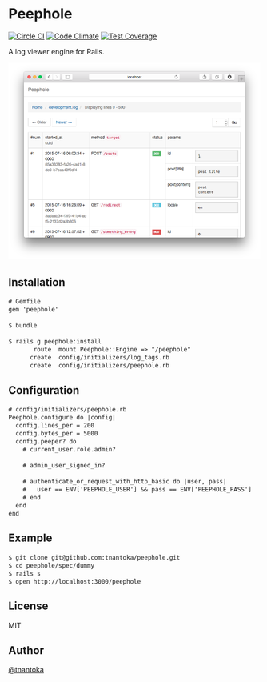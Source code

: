 # Peephole

[![Circle CI](https://circleci.com/gh/tnantoka/peephole.svg?style=svg)](https://circleci.com/gh/tnantoka/peephole)
[![Code Climate](https://codeclimate.com/github/tnantoka/peephole/badges/gpa.svg)](https://codeclimate.com/github/tnantoka/peephole)
[![Test Coverage](https://codeclimate.com/github/tnantoka/peephole/badges/coverage.svg)](https://codeclimate.com/github/tnantoka/peephole/coverage)

A log viewer engine for Rails.

![](screenshot.png)

## Installation

```
# Gemfile
gem 'peephole'

$ bundle

$ rails g peephole:install
       route  mount Peephole::Engine => "/peephole"
      create  config/initializers/log_tags.rb
      create  config/initializers/peephole.rb
```

## Configuration

```
# config/initializers/peephole.rb
Peephole.configure do |config|
  config.lines_per = 200
  config.bytes_per = 5000
  config.peeper? do
    # current_user.role.admin?

    # admin_user_signed_in?

    # authenticate_or_request_with_http_basic do |user, pass|
    #   user == ENV['PEEPHOLE_USER'] && pass == ENV['PEEPHOLE_PASS']
    # end
  end
end
```

## Example

```
$ git clone git@github.com:tnantoka/peephole.git
$ cd peephole/spec/dummy
$ rails s
$ open http://localhost:3000/peephole
```

## License

MIT

## Author

[@tnantoka](https://twitter.com/tnantoka)

